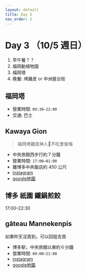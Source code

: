 ```yaml
---
layout: default
title: Day 3
nav_order: 3
---
```


Day 3 （10/5 週日）
========

1. 早午餐？？
2. 福岡動植物園
3. 福岡塔
4. 晚餐: 烤雞皮 or 中洲屋台街


## 福岡塔
* 營業時間: `09:30–22:00`
* 交通: 巴士


## Kawaya Gion
> 福岡烤雞皮神人🤤不吃會後悔
* 中央旅館西步行約７分鐘
* 營業時間: `17:00–01:00`
* 離博多中央飯店約 450 公尺
* [instagram](https://www.instagram.com/reel/DKwrzekTDGV/?igsh=MnNuN3o0cnkxZ2g%3D)
* [google地圖](https://maps.app.goo.gl/JF1yMaGywTmqXA7V8)

## 博多 祇園 鐵鍋煎餃
17:00–22:30


## gâteau Mannekenpis
如果昨天沒買到，可以回程去買
* 博多駅，中央旅館以東約６分鐘
* 營業時間: `09:00–21:00`
* [instagram](https://www.instagram.com/gateau_mannekenpis/)
* [google地圖](https://maps.app.goo.gl/FYnLzqHNFFTK9tEr7)